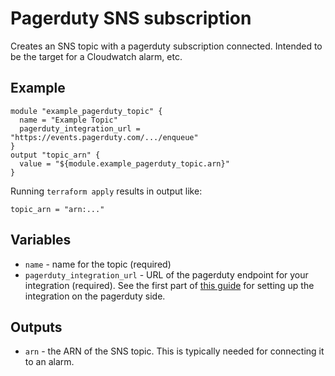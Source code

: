 # Pagerduty SNS subscription

Creates an SNS topic with a pagerduty subscription connected. Intended
to be the target for a Cloudwatch alarm, etc.

## Example

```
module "example_pagerduty_topic" {
  name = "Example Topic"
  pagerduty_integration_url = "https://events.pagerduty.com/.../enqueue"
}
output "topic_arn" {
  value = "${module.example_pagerduty_topic.arn}"
}
```

Running `terraform apply` results in output like:

```
topic_arn = "arn:..."
```

## Variables

* `name` - name for the topic (required)
* `pagerduty_integration_url` - URL of the pagerduty endpoint for your
  integration (required). See the first part of
  [this guide](https://www.pagerduty.com/docs/guides/aws-cloudwatch-integration-guide/)
  for setting up the integration on the pagerduty side.

## Outputs

* `arn` - the ARN of the SNS topic. This is typically needed for
  connecting it to an alarm.
